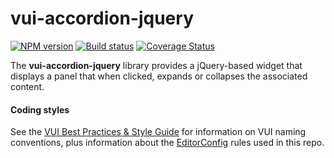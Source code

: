 # vui-accordion-jquery
[![NPM version][npm-image]][npm-url]
[![Build status][ci-image]][ci-url]
[![Coverage Status][coverage-image]][coverage-url]

The **vui-accordion-jquery** library provides a jQuery-based widget that displays a panel that when clicked, expands or collapses the associated content.

#### Coding styles
See the [VUI Best Practices & Style Guide](https://github.com/Brightspace/valence-ui-docs/wiki/Best-Practices-&-Style-Guide) for information on VUI naming conventions, plus information about the [EditorConfig](http://editorconfig.org) rules used in this repo.

[npm-url]: https://npmjs.org/package/vui-accordion-jquery
[npm-image]: https://img.shields.io/npm/v/vui-accordion-jquery.svg
[ci-image]: https://travis-ci.org/Brightspace/jquery-valence-ui-accordion.svg?branch=master
[ci-url]: https://travis-ci.org/Brightspace/jquery-valence-ui-accordion
[coverage-image]: https://img.shields.io/coveralls/Brightspace/valence-ui-accordion-jquery.svg
[coverage-url]: https://coveralls.io/r/Brightspace/valence-ui-accordion-jquery?branch=master
